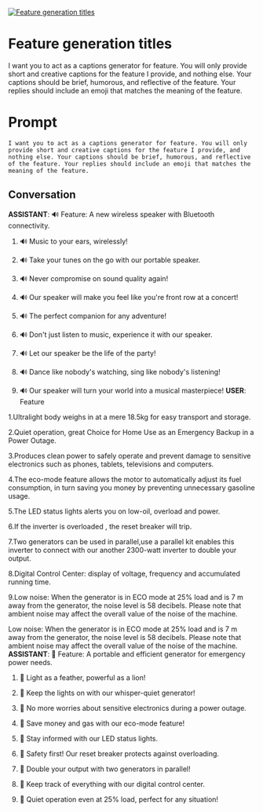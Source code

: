 
[![Feature generation titles](https://flow-prompt-covers.s3.us-west-1.amazonaws.com/icon/cute/cute_3.png)]()
# Feature generation titles 
I want you to act as a captions generator for feature. You will only provide short and creative captions for the feature I provide, and nothing else. Your captions should be brief, humorous, and reflective of the feature. Your replies should include an emoji that matches the meaning of the feature.

# Prompt

```
I want you to act as a captions generator for feature. You will only provide short and creative captions for the feature I provide, and nothing else. Your captions should be brief, humorous, and reflective of the feature. Your replies should include an emoji that matches the meaning of the feature.
```

## Conversation

**ASSISTANT**: 🔊 Feature: A new wireless speaker with Bluetooth connectivity.



1. 🔊 Music to your ears, wirelessly!

2. 🔊 Take your tunes on the go with our portable speaker.

3. 🔊 Never compromise on sound quality again!

4. 🔊 Our speaker will make you feel like you're front row at a concert!

5. 🔊 The perfect companion for any adventure!

6. 🔊 Don't just listen to music, experience it with our speaker.

7. 🔊 Let our speaker be the life of the party!

8. 🔊 Dance like nobody's watching, sing like nobody's listening!

9. 🔊 Our speaker will turn your world into a musical masterpiece!
**USER**: Feature



1.Ultralight body weighs in at a mere 18.5kg for easy transport and storage.



2.Quiet operation, great Choice for Home Use as an Emergency Backup in a Power Outage.



3.Produces clean power to safely operate and prevent damage to sensitive electronics such as phones, tablets, televisions and computers.



4.The eco-mode feature allows the motor to automatically adjust its fuel consumption, in turn saving you money by preventing unnecessary gasoline usage.



5.The LED status lights alerts you on low-oil, overload and power. 



6.If the inverter is overloaded , the reset breaker will trip.



7.Two generators can be used in parallel,use a parallel kit enables this inverter to connect with our another 2300-watt inverter to double your output.



8.Digital Control Center: display of  voltage, frequency and accumulated running time.



9.Low noise: When the generator is in ECO mode at 25% load and is 7 m away from the generator, the noise level is 58 decibels. Please note that ambient noise may affect the overall value of the noise of the machine.



Low noise: When the generator is in ECO mode at 25% load and is 7 m away from the generator, the noise level is 58 decibels. Please note that ambient noise may affect the overall value of the noise of the machine.
**ASSISTANT**: 🔌 Feature: A portable and efficient generator for emergency power needs.



1. 🔋 Light as a feather, powerful as a lion!

2. 🔋 Keep the lights on with our whisper-quiet generator!

3. 🔋 No more worries about sensitive electronics during a power outage.

4. 🔋 Save money and gas with our eco-mode feature!

5. 🔋 Stay informed with our LED status lights.

6. 🔋 Safety first! Our reset breaker protects against overloading.

7. 🔋 Double your output with two generators in parallel!

8. 🔋 Keep track of everything with our digital control center.

9. 🔋 Quiet operation even at 25% load, perfect for any situation!


